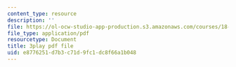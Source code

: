 ```yaml
---
content_type: resource
description: ''
file: https://ol-ocw-studio-app-production.s3.amazonaws.com/courses/18-06sc-linear-algebra-fall-2011/e8776251d7b3c71d9fc1dc8f66a1b048_JibVXBElKL0.pdf
file_type: application/pdf
resourcetype: Document
title: 3play pdf file
uid: e8776251-d7b3-c71d-9fc1-dc8f66a1b048
---
```

